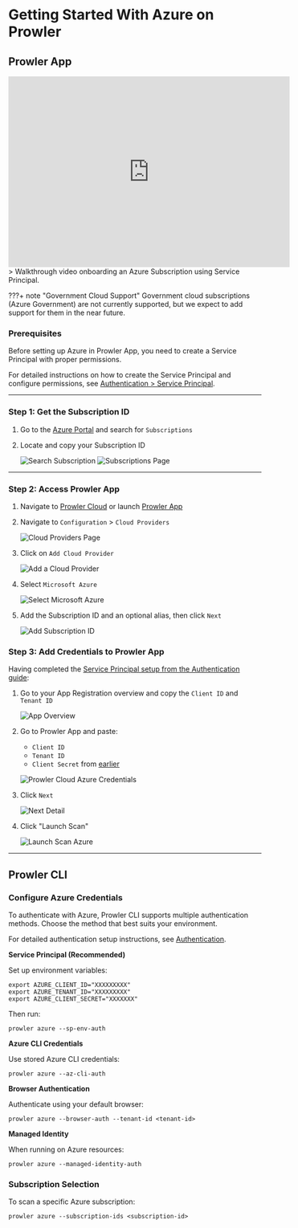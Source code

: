 # Getting Started With Azure on Prowler

## Prowler App

<iframe width="560" height="380" src="https://www.youtube-nocookie.com/embed/v1as8vTFlMg" title="Prowler Cloud Onboarding Azure" frameborder="0" allow="accelerometer; autoplay; clipboard-write; encrypted-media; gyroscope; picture-in-picture" allowfullscreen="1"></iframe>
> Walkthrough video onboarding an Azure Subscription using Service Principal.


???+ note "Government Cloud Support"
    Government cloud subscriptions (Azure Government) are not currently supported, but we expect to add support for them in the near future.

### Prerequisites

Before setting up Azure in Prowler App, you need to create a Service Principal with proper permissions.

For detailed instructions on how to create the Service Principal and configure permissions, see [Authentication > Service Principal](./authentication.md#service-principal-application-authentication-recommended).

---

### Step 1: Get the Subscription ID

1. Go to the [Azure Portal](https://portal.azure.com/#home) and search for `Subscriptions`
2. Locate and copy your Subscription ID

    ![Search Subscription](./img/search-subscriptions.png)
    ![Subscriptions Page](./img/get-subscription-id.png)

---

### Step 2: Access Prowler App

1. Navigate to [Prowler Cloud](https://cloud.prowler.com/) or launch [Prowler App](../prowler-app.md)
2. Navigate to `Configuration` > `Cloud Providers`

    ![Cloud Providers Page](../img/cloud-providers-page.png)

3. Click on `Add Cloud Provider`

    ![Add a Cloud Provider](../img/add-cloud-provider.png)

4. Select `Microsoft Azure`

    ![Select Microsoft Azure](./img/select-azure-prowler-cloud.png)

5. Add the Subscription ID and an optional alias, then click `Next`

    ![Add Subscription ID](./img/add-subscription-id.png)

### Step 3: Add Credentials to Prowler App

Having completed the [Service Principal setup from the Authentication guide](./authentication.md#service-principal-application-authentication-recommended):

1. Go to your App Registration overview and copy the `Client ID` and `Tenant ID`

    ![App Overview](./img/app-overview.png)

2. Go to Prowler App and paste:

    - `Client ID`
    - `Tenant ID`
    - `Client Secret` from [earlier](./authentication.md#service-principal-application-authentication-recommended)

    ![Prowler Cloud Azure Credentials](./img/add-credentials-azure-prowler-cloud.png)

3. Click `Next`

    ![Next Detail](./img/click-next-azure.png)

4. Click "Launch Scan"

    ![Launch Scan Azure](./img/launch-scan.png)

---

## Prowler CLI

### Configure Azure Credentials

To authenticate with Azure, Prowler CLI supports multiple authentication methods. Choose the method that best suits your environment.

For detailed authentication setup instructions, see [Authentication](./authentication.md).

**Service Principal (Recommended)**

Set up environment variables:

```console
export AZURE_CLIENT_ID="XXXXXXXXX"
export AZURE_TENANT_ID="XXXXXXXXX"
export AZURE_CLIENT_SECRET="XXXXXXX"
```

Then run:

```console
prowler azure --sp-env-auth
```

**Azure CLI Credentials**

Use stored Azure CLI credentials:

```console
prowler azure --az-cli-auth
```

**Browser Authentication**

Authenticate using your default browser:

```console
prowler azure --browser-auth --tenant-id <tenant-id>
```

**Managed Identity**

When running on Azure resources:

```console
prowler azure --managed-identity-auth
```

### Subscription Selection

To scan a specific Azure subscription:

```console
prowler azure --subscription-ids <subscription-id>
```

